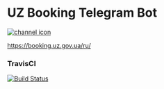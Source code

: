 # UZ Booking Telegram Bot

[![channel icon](https://DmytryS.github.io/uz-booking-bot/images/follow_telegram.png)](http://t.me/railway_booking_bot)

https://booking.uz.gov.ua/ru/

### TravisCI
[![Build Status](https://travis-ci.com/DmytryS/uz-booking-bot.svg?branch=master)](https://travis-ci.com/DmytryS/uz-booking-bot)
